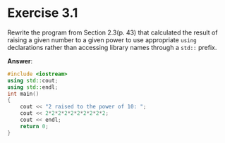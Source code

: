 # Exercise 3.1

Rewrite the program from Section 2.3(p. 43) that calculated the result of raising a given number to a given power to use appropriate `using` declarations rather than accessing library names through a `std::` prefix.

**Answer**:

```cpp
#include <iostream>
using std::cout;
using std::endl;
int main()
{
    cout << "2 raised to the power of 10: ";
    cout << 2*2*2*2*2*2*2*2*2*2;
    cout << endl;
    return 0;
}
```